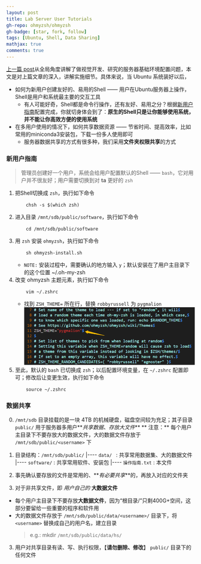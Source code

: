 ```yaml
---
layout: post
title: Lab Server User Tutorials
gh-repo: ohmyzsh/ohmyzsh
gh-badge: [star, fork, follow]
tags: [Ubuntu, Shell, Data Sharing]
mathjax: true
comments: true
---
```


[上一篇 post](https://auniquesun.com/2020-06-26-basic-developing-environments-for-vision-project-and-research/)从全局角度讲解了做视觉开发、研究的服务器基础环境配置问题，本文是对上篇文章的深入，讲解实施细节。具体来说，当 Ubuntu 系统装好以后，
* 如何为新用户创建友好的、易用的Shell —— 用户在Ubuntu服务器上操作，Shell是用户和系统最主要的交互工具
    * 有人可能好奇，Shell都是命令行操作，还有友好、易用之分？根据[新用户指南](#新用户指南)配置完成，你就切身体会到了：**原生的Shell只是让你能够使用系统，并不能让你高效方便的使用系统**
* 在多用户使用的情况下，如何共享数据资源 —— 节省时间、提高效率，比如常用的miniconda3安装包，下载一份多人使用即可
    * 服务器数据共享的方式有很多种，我们采用**文件夹权限共享**的方式

### 新用户指南
> 管理员创建好一个用户，系统会给用户配置默认的Shell —— `bash`，它对用户并不很友好；用户需要切换到对 **ta** 更好的 `zsh`
1. 把Shell切换成 `zsh`，执行如下命令
    ```shell
        chsh -s $(which zsh)
    ```
2. 进入目录 `/mnt/sdb/public/software`，执行如下命令
    ```shell
        cd /mnt/sdb/public/software
    ```
3. 用 `zsh` 安装 `ohmyzsh`，执行如下命令
    ```shell
        sh ohmyzsh-install.sh
    ```
    * `NOTE:` 安装过程中，需要确认的地方输入 `y`；默认安装在了用户主目录下的这个位置 ~/.oh-my-zsh
4. 改变 ohmyzsh 主题元素，执行如下命令
    ```shell
        vim ~/.zshrc
    ```
    * 找到 `ZSH_THEME=` 所在行，替换 `robbyrussell` 为 `pygmalion`
    ![](../img/zsh.png)
5. 至此，默认的 `bash` 已切换成 `zsh`；以后配置环境变量，在 `~/.zshrc` 配置即可；修改后让变更生效，执行如下命令
    ```shell
        source ~/.zshrc
    ```

### 数据共享
0. `/mnt/sdb` 目录挂载的是一块 4TB 的机械硬盘，磁盘空间较为充足；其子目录 `public/` 用于服务器多用户**_共享数据、存放大文件_**
        ** 注意：** 每个用户主目录下不要存放大的数据文件，大的数据文件存放于 `/mnt/sdb/public/<username>` 下

1. 目录结构：`/mnt/sdb/public/`
                        |---- `data/ `            : 共享常用数据集、大的数据文件
                        |---- `software/`         : 共享常用软件、安装包
                        |---- `操作指南.txt`      : 本文件

2. 事先确认要存放的文件是常用的、**_有必要共享_**的，再放入对应的文件夹

3. 对于非共享文件，即 _用户自己的_ **大数据文件**
* 每个用户主目录下不要存放**大数据文件**，因为“根目录/”只剩400G+空间，这部分要留给一些重要的程序和软件用
* 大的数据文件存放于 `/mnt/sdb/public/data/<username>/` 目录下，将 `<username>` 替换成自己的用户名，建立目录
    > e.g.: mkdir `/mnt/sdb/public/data/hs/`

3. 用户对共享目录有读、写、执行权限，【**请勿删除、修改**】 `public/` 目录下的任何文件